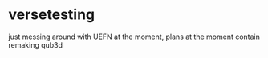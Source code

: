 # versetesting
just messing around with UEFN at the moment, plans at the moment contain remaking qub3d
